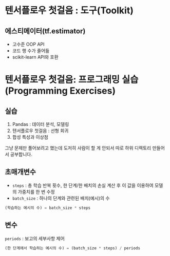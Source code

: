 # 텐서플로우 첫걸음 : 도구(Toolkit)

## 에스티메이터(tf.estimator)

- 고수준 OOP API
- 코드 행 수가 줄어듦
- scikit-learn API와 호환

# 텐서플로우 첫걸음: 프로그래밍 실습(Programming Exercises)

## 실습

1. Pandas : 데이터 분석, 모델링
2. 텐서플로우 첫걸음 : 선형 회귀
3. 합성 특성과 이상점

그냥 문제만 풀어보려고 했는데 도저히 사람이 할 게 안되서 따로 하위 디렉토리 만들어서 공부합니다.

## 초매개변수

- `steps` : 총 학습 반복 횟수, 한 단계/한 배치의 손실 계산 후 이 값을 이용하여 모델의 가중치를 한 번 수정
- `batch_size` : 하나의 단계와 관련된 배치(예시)의 수

```python
(학습하는 예시의 수) = batch_size * steps
```

## 변수
`periods` : 보고의 세부사항 제어

```python
(한 단계에서 학습하는 예시의 수) = (batch_size * steps) / periods
```
